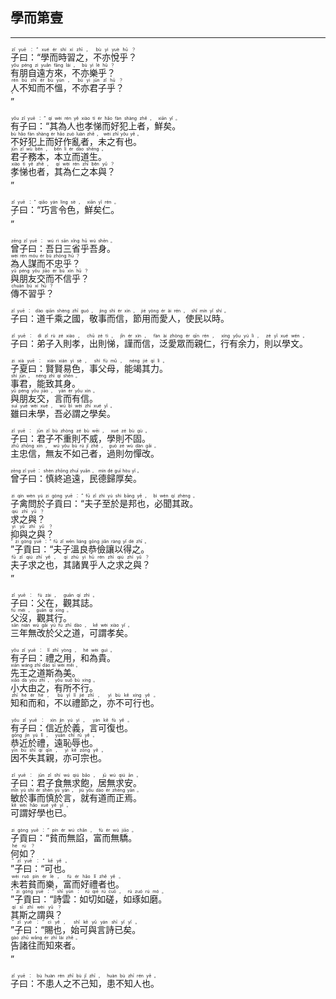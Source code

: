 ## 學而第壹
---
<div>

<p>
<ruby><rb> 子曰：“學而時習之，不亦悅乎？ </rb> <rt>zǐ  yuē ：“ xué  ér  shí  xí  zhī ， bù  yì  yuè  hū ？</rt></ruby><BR>
<ruby><rb> 有朋自遠方來，不亦樂乎？ </rb> <rt>yǒu  péng  zì  yuǎn  fāng  lái ， bù  yì  lè  hū ？</rt></ruby><BR>
<ruby><rb> 人不知而不慍，不亦君子乎？ </rb> <rt>rén  bù  zhī  ér  bù  yùn ， bù  yì  jūn  zǐ  hū ？</rt></ruby><BR>
<ruby><rb> ” </rb> <rt>”</rt></ruby><BR></P>

<p>
<ruby><rb> 有子曰：“其為人也孝悌而好犯上者，鮮矣。 </rb> <rt>yǒu  zǐ  yuē ：“ qí  wèi  rén  yě  xiào  tì  ér  hǎo  fàn  shàng  zhě ， xiān  yǐ 。</rt></ruby><BR>
<ruby><rb> 不好犯上而好作亂者，未之有也。 </rb> <rt>bù  hǎo  fàn  shàng  ér  hǎo  zuò  luàn  zhě ， wèi  zhī  yǒu  yě 。</rt></ruby><BR>
<ruby><rb> 君子務本，本立而道生。 </rb> <rt>jūn  zǐ  wù  běn ， běn  lì  ér  dào  shēng 。</rt></ruby><BR>
<ruby><rb> 孝悌也者，其為仁之本與？ </rb> <rt>xiào  tì  yě  zhě ， qí  wèi  rén  zhī  běn  yǔ ？</rt></ruby><BR>
<ruby><rb> ” </rb> <rt>”</rt></ruby><BR></P>

<p>
<ruby><rb> 子曰：“巧言令色，鮮矣仁。 </rb> <rt>zǐ  yuē ：“ qiǎo  yán  lìng  sè ， xiān  yǐ  rén 。</rt></ruby><BR>
<ruby><rb> ” </rb> <rt>”</rt></ruby><BR></P>

<p>
<ruby><rb> 曾子曰：吾日三省乎吾身。 </rb> <rt>zēng  zǐ  yuē ： wú  rì  sān  xǐng  hū  wú  shēn 。</rt></ruby><BR>
<ruby><rb> 為人謀而不忠乎？ </rb> <rt>wèi  rén  móu  ér  bù  zhōng  hū ？</rt></ruby><BR>
<ruby><rb> 與朋友交而不信乎？ </rb> <rt>yǔ  péng  yǒu  jiāo  ér  bù  xìn  hū ？</rt></ruby><BR>
<ruby><rb> 傳不習乎？ </rb> <rt>chuán  bù  xí  hū ？</rt></ruby><BR></P>

<p>
<ruby><rb> 子曰：道千乘之國，敬事而信，節用而愛人，使民以時。 </rb> <rt>zǐ  yuē ： dào  qiān  shèng  zhī  guó ， jìng  shì  ér  xìn ， jié  yòng  ér  ài  rén ， shǐ  mín  yǐ  shí 。</rt></ruby><BR></P>

<p>
<ruby><rb> 子曰：弟子入則孝，出則悌，謹而信，泛愛眾而親仁，行有余力，則以學文。 </rb> <rt>zǐ  yuē ： dì  zǐ  rù  zé  xiào ， chū  zé  tì ， jǐn  ér  xìn ， fàn  ài  zhòng  ér  qīn  rén ， xíng  yǒu  yú  lì ， zé  yǐ  xué  wén 。</rt></ruby><BR></P>

<p>
<ruby><rb> 子夏曰：賢賢易色，事父母，能竭其力。 </rb> <rt>zi  xià  yuē ： xián  xián  yì  sè ， shì  fù  mǔ ， néng  jié  qí  lì 。</rt></ruby><BR>
<ruby><rb> 事君，能致其身。 </rb> <rt>shì  jūn ， néng  zhì  qí  shēn 。</rt></ruby><BR>
<ruby><rb> 與朋友交，言而有信。 </rb> <rt>yǔ  péng  yǒu  jiāo ， yán  ér  yǒu  xìn 。</rt></ruby><BR>
<ruby><rb> 雖曰未學，吾必謂之學矣。 </rb> <rt>suī  yuē  wèi  xué ， wú  bì  wèi  zhī  xué  yǐ 。</rt></ruby><BR></P>

<p>
<ruby><rb> 子曰：君子不重則不威，學則不固。 </rb> <rt>zǐ  yuē ： jūn  zǐ  bù  zhòng  zé  bù  wēi ， xué  zé  bù  gù 。</rt></ruby><BR>
<ruby><rb> 主忠信，無友不如己者，過則勿憚改。 </rb> <rt>zhǔ  zhōng  xìn ， wú  yǒu  bù  rú  jǐ  zhě ， guò  zé  wù  dàn  gǎi 。</rt></ruby><BR></P>

<p>
<ruby><rb> 曾子曰：慎終追遠，民德歸厚矣。 </rb> <rt>zēng  zǐ  yuē ： shèn  zhōng  zhuī  yuǎn ， mín  dé  guī  hòu  yǐ 。</rt></ruby><BR></P>

<p>
<ruby><rb> 子禽問於子貢曰：“夫子至於是邦也，必聞其政。 </rb> <rt>zi  qín  wèn  yú  zi  gòng  yuē ：“ fū  zǐ  zhì  yú  shì  bāng  yě ， bì  wén  qí  zhèng 。</rt></ruby><BR>
<ruby><rb> 求之與？ </rb> <rt>qiú  zhī  yǔ ？</rt></ruby><BR>
<ruby><rb> 抑與之與？ </rb> <rt>yì  yǔ  zhī  yǔ ？</rt></ruby><BR>
<ruby><rb> ”子貢曰：“夫子溫良恭儉讓以得之。 </rb> <rt>” zi  gòng  yuē ：“ fū  zǐ  wēn  liáng  gōng  jiǎn  ràng  yǐ  dé  zhī 。</rt></ruby><BR>
<ruby><rb> 夫子求之也，其諸異乎人之求之與？ </rb> <rt>fū  zǐ  qiú  zhī  yě ， qí  zhū  yì  hū  rén  zhī  qiú  zhī  yǔ ？</rt></ruby><BR>
<ruby><rb> ” </rb> <rt>”</rt></ruby><BR></P>

<p>
<ruby><rb> 子曰：父在，觀其誌。 </rb> <rt>zǐ  yuē ： fù  zài ， guān  qí  zhì 。</rt></ruby><BR>
<ruby><rb> 父沒，觀其行。 </rb> <rt>fù  méi ， guān  qí  xíng 。</rt></ruby><BR>
<ruby><rb> 三年無改於父之道，可謂孝矣。 </rb> <rt>sān  nián  wú  gǎi  yú  fù  zhī  dào ， kě  wèi  xiào  yǐ 。</rt></ruby><BR></P>

<p>
<ruby><rb> 有子曰：禮之用，和為貴。 </rb> <rt>yǒu  zǐ  yuē ： lǐ  zhī  yòng ， hé  wèi  guì 。</rt></ruby><BR>
<ruby><rb> 先王之道斯為美。 </rb> <rt>xiān  wáng  zhī  dào  sī  wèi  měi 。</rt></ruby><BR>
<ruby><rb> 小大由之，有所不行。 </rb> <rt>xiǎo  dà  yóu  zhī ， yǒu  suǒ  bù  xíng 。</rt></ruby><BR>
<ruby><rb> 知和而和，不以禮節之，亦不可行也。 </rb> <rt>zhī  hé  ér  hé ， bù  yǐ  lǐ  jié  zhī ， yì  bù  kě  xíng  yě 。</rt></ruby><BR></P>

<p>
<ruby><rb> 有子曰：信近於義，言可復也。 </rb> <rt>yǒu  zǐ  yuē ： xìn  jìn  yú  yì ， yán  kě  fù  yě 。</rt></ruby><BR>
<ruby><rb> 恭近於禮，遠恥辱也。 </rb> <rt>gōng  jìn  yú  lǐ ， yuǎn  chǐ  rǔ  yě 。</rt></ruby><BR>
<ruby><rb> 因不失其親，亦可宗也。 </rb> <rt>yīn  bù  shī  qí  qīn ， yì  kě  zōng  yě 。</rt></ruby><BR></P>

<p>
<ruby><rb> 子曰：君子食無求飽，居無求安。 </rb> <rt>zǐ  yuē ： jūn  zǐ  shí  wú  qiú  bǎo ， jū  wú  qiú  ān 。</rt></ruby><BR>
<ruby><rb> 敏於事而慎於言，就有道而正焉。 </rb> <rt>mǐn  yú  shì  ér  shèn  yú  yán ， jiù  yǒu  dào  ér  zhèng  yān 。</rt></ruby><BR>
<ruby><rb> 可謂好學也已。 </rb> <rt>kě  wèi  hǎo  xué  yě  yǐ 。</rt></ruby><BR></P>

<p>
<ruby><rb> 子貢曰：“貧而無諂，富而無驕。 </rb> <rt>zi  gòng  yuē ：“ pín  ér  wú  chǎn ， fù  ér  wú  jiāo 。</rt></ruby><BR>
<ruby><rb> 何如？ </rb> <rt>hé  rú ？</rt></ruby><BR>
<ruby><rb> ”子曰：“可也。 </rb> <rt>” zǐ  yuē ：“ kě  yě 。</rt></ruby><BR>
<ruby><rb> 未若貧而樂，富而好禮者也。 </rb> <rt>wèi  ruò  pín  ér  lè ， fù  ér  hǎo  lǐ  zhě  yě 。</rt></ruby><BR>
<ruby><rb> ”子貢曰：“詩雲：如切如磋，如琢如磨。 </rb> <rt>” zi  gòng  yuē ：“ shī  yún ： rú  qiē  rú  cuō ， rú  zuó  rú  mó 。</rt></ruby><BR>
<ruby><rb> 其斯之謂與？ </rb> <rt>qí  sī  zhī  wèi  yǔ ？</rt></ruby><BR>
<ruby><rb> ”子曰：“賜也，始可與言詩已矣。 </rb> <rt>” zǐ  yuē ：“ cì  yě ， shǐ  kě  yǔ  yán  shī  yǐ  yǐ 。</rt></ruby><BR>
<ruby><rb> 告諸往而知來者。 </rb> <rt>gào  zhū  wǎng  ér  zhī  lái  zhě 。</rt></ruby><BR>
<ruby><rb> ” </rb> <rt>”</rt></ruby><BR></P>

<p>
<ruby><rb> 子曰：不患人之不己知，患不知人也。 </rb> <rt>zǐ  yuē ： bù  huàn  rén  zhī  bù  jǐ  zhī ， huàn  bù  zhī  rén  yě 。</rt></ruby><BR></P>

</div>
